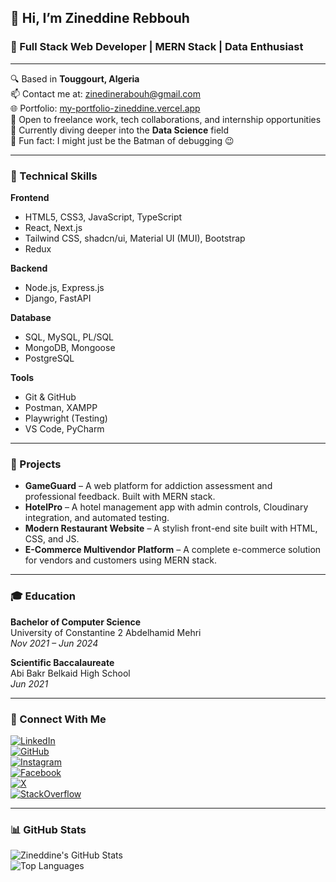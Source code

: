 ## 👋 Hi, I’m Zineddine Rebbouh

### 💼 Full Stack Web Developer | MERN Stack | Data Enthusiast

---

🔍 Based in **Touggourt, Algeria**  
📫 Contact me at: [zinedinerabouh@gmail.com](mailto:zinedinerabouh@gmail.com)  
🌐 Portfolio: [my-portfolio-zineddine.vercel.app](https://my-portfolio-zineddine.vercel.app)  
💬 Open to freelance work, tech collaborations, and internship opportunities  
🧠 Currently diving deeper into the **Data Science** field  
🦇 Fun fact: I might just be the Batman of debugging 😉

---

### 🧩 Technical Skills

**Frontend**  
- HTML5, CSS3, JavaScript, TypeScript  
- React, Next.js  
- Tailwind CSS, shadcn/ui, Material UI (MUI), Bootstrap  
- Redux  

**Backend**  
- Node.js, Express.js  
- Django, FastAPI  

**Database**  
- SQL, MySQL, PL/SQL  
- MongoDB, Mongoose  
- PostgreSQL  

**Tools**  
- Git & GitHub  
- Postman, XAMPP  
- Playwright (Testing)  
- VS Code, PyCharm  

---

### 🚀 Projects

- **GameGuard** – A web platform for addiction assessment and professional feedback. Built with MERN stack.  
- **HotelPro** – A hotel management app with admin controls, Cloudinary integration, and automated testing.  
- **Modern Restaurant Website** – A stylish front-end site built with HTML, CSS, and JS.  
- **E-Commerce Multivendor Platform** – A complete e-commerce solution for vendors and customers using MERN stack.

---

### 🎓 Education

**Bachelor of Computer Science**  
University of Constantine 2 Abdelhamid Mehri  
*Nov 2021 – Jun 2024*

**Scientific Baccalaureate**  
Abi Bakr Belkaid High School  
*Jun 2021*

---

### 🤝 Connect With Me

[![LinkedIn](https://raw.githubusercontent.com/danielcranney/readme-generator/main/public/icons/socials/linkedin.svg)](https://www.linkedin.com/in/zineddine-rebbouh-14baa2268/)  
[![GitHub](https://raw.githubusercontent.com/danielcranney/readme-generator/main/public/icons/socials/github.svg)](https://github.com/Zineddine-Rebbouh)  
[![Instagram](https://raw.githubusercontent.com/danielcranney/readme-generator/main/public/icons/socials/instagram.svg)](https://instagram.com/zinou_lite)  
[![Facebook](https://raw.githubusercontent.com/danielcranney/readme-generator/main/public/icons/socials/facebook.svg)](https://facebook.com/profile.php?id=100011042796601)  
[![X](https://raw.githubusercontent.com/danielcranney/readme-generator/main/public/icons/socials/twitter.svg)](https://x.com/lite_zinou)  
[![StackOverflow](https://raw.githubusercontent.com/danielcranney/readme-generator/main/public/icons/socials/stackoverflow.svg)](https://stackoverflow.com/users/19698242/zinou-lite)

---

### 📊 GitHub Stats

![Zineddine's GitHub Stats](https://github-readme-stats.vercel.app/api?username=Zineddine-Rebbouh&show_icons=true&theme=dark&hide_border=true)  
![Top Languages](https://github-readme-stats.vercel.app/api/top-langs/?username=Zineddine-Rebbouh&layout=compact&theme=dark&hide_border=true)
